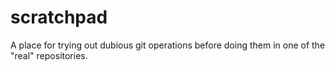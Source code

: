 scratchpad
==========

A place for trying out dubious git operations before doing them in one of the "real" repositories.

